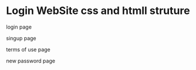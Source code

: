 # Login WebSite css and htmll struture
login page

singup page

terms of use page

new password page

